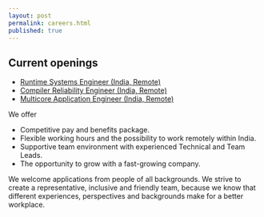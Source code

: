 ```yaml
---
layout: post
permalink: careers.html
published: true
---
```


## Current openings

* [Runtime Systems Engineer (India, Remote)](runtime_systems_engineer.html)
* [Compiler Reliability Engineer (India, Remote)](compiler_reliability_engineer.html)
* [Multicore Application Engineer (India, Remote)](multicore_application_engineer.html)

We offer

* Competitive pay and benefits package.
* Flexible working hours and the possibility to work remotely within India.
* Supportive team environment with experienced Technical and Team Leads.
* The opportunity to grow with a fast-growing company.

We welcome applications from people of all backgrounds. We strive to create a
representative, inclusive and friendly team, because we know that different
experiences, perspectives and backgrounds make for a better workplace.
